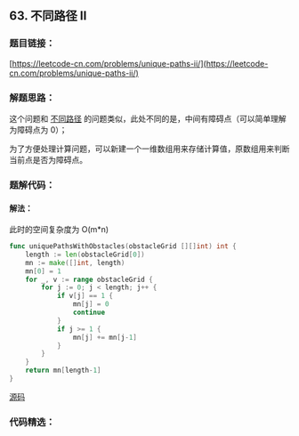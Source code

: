 ## 63. 不同路径 II

### 题目链接：

[https://leetcode-cn.com/problems/unique-paths-ii/](https://leetcode-cn.com/problems/unique-paths-ii/)

### 解题思路：

这个问题和 [不同路径](https://leetcode-cn.com/problems/unique-paths/) 的问题类似，此处不同的是，中间有障碍点（可以简单理解为障碍点为 0）；

为了方便处理计算问题，可以新建一个一维数组用来存储计算值，原数组用来判断当前点是否为障碍点。

### 题解代码：

#### 解法：

此时的空间复杂度为 O(m*n)

```go
func uniquePathsWithObstacles(obstacleGrid [][]int) int {
	length := len(obstacleGrid[0])
	mn := make([]int, length)
	mn[0] = 1
	for _, v := range obstacleGrid {
		for j := 0; j < length; j++ {
			if v[j] == 1 {
				mn[j] = 0
				continue
			}
			if j >= 1 {
				mn[j] += mn[j-1]
			}
		}
	}
	return mn[length-1]
}
```

[源码](unique_paths_ii.go)

### 代码精选：

```java

```


